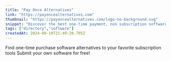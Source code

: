 ```yaml
---
title: "Pay Once Alternatives"
link: "https://payoncealternatives.com"
thumbnail: "https://payoncealternatives.com/logo-no-background.svg"
snippet: "Discover the best one-time payment, non subscription software alternatives to popular SaaS and subscription based tools."
tags: ["directory","software"]
createdAt: 2024-09-19T21:40:20.705Z
---
```

Find one-time purchase software alternatives to your favorite subscription tools 
Submit your own software for free!

